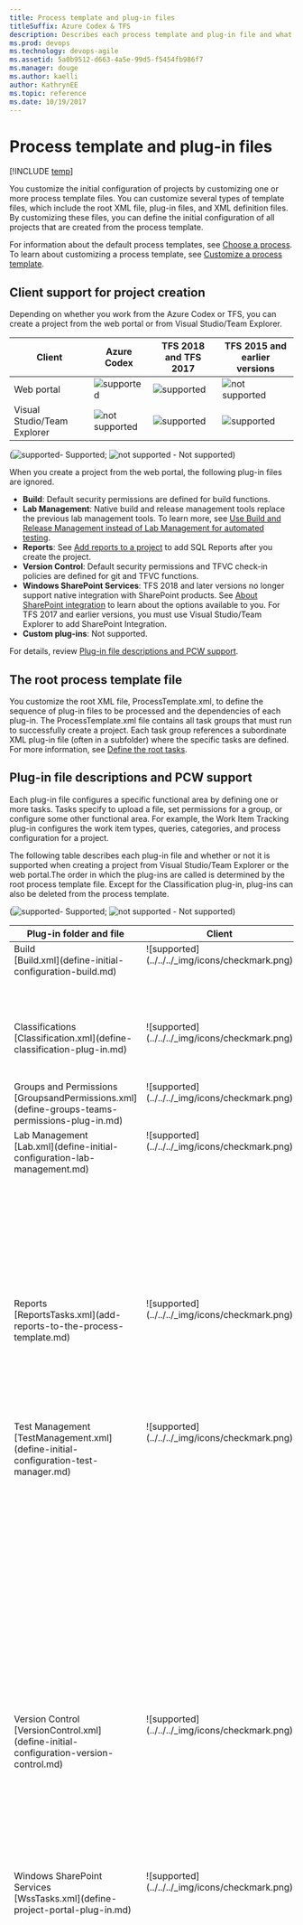 ```yaml
---
title: Process template and plug-in files 
titleSuffix: Azure Codex & TFS
description: Describes each process template and plug-in file and what is supported when you create a project via Visual Studio or the web portal  
ms.prod: devops
ms.technology: devops-agile 
ms.assetid: 5a0b9512-d663-4a5e-99d5-f5454fb986f7
ms.manager: douge
ms.author: kaelliauthor: KathrynEE
ms.topic: reference
ms.date: 10/19/2017
---
```



# Process template and plug-in files

[!INCLUDE [temp](../../../_shared/customization-phase-0-and-1-plus-version-header.md)]

You customize the initial configuration of projects by customizing one or more process template files. You can customize several types of template files, which include the root XML file, plug-in files, and XML definition files. By customizing these files, you can define the initial configuration of all projects that are created from the process template.  
  
For information about the default process templates, see [Choose a process](../../../work-items/guidance/choose-process.md). To learn about customizing a process template, see [Customize a process template](customize-process.md).  
   

<a name="client-support"></a> 
## Client support for project creation

Depending on whether you work from the Azure Codex or TFS, you can create a project from the web portal or from Visual Studio/Team Explorer.

| Client | Azure Codex | TFS 2018 and TFS 2017 |  TFS 2015 and earlier versions |  
|--------|---------------|-----------------|-----------------|  
|Web portal | ![supported](../../../_img/icons/checkmark.png)| ![supported](../../../_img/icons/checkmark.png) | ![not supported](../../../_img/icons/delete_icon.png)  |
|Visual Studio/Team Explorer | ![not supported](../../../_img/icons/delete_icon.png) | ![supported](../../../_img/icons/checkmark.png) |![supported](../../../_img/icons/checkmark.png)|  

(![supported](../../../_img/icons/checkmark.png)- Supported; ![not supported](../../../_img/icons/delete_icon.png) - Not supported)  

When you create a project from the web portal, the following plug-in files are ignored. 

- **Build**: Default security permissions are defined for build functions.
- **Lab Management**: Native build and release management tools replace the previous lab management tools. To learn more, see  [Use Build and Release Management instead of Lab Management for automated testing](../../../../test/lab-management/use-build-or-rm-instead-of-lab-management.md). 
- **Reports**: See [Add reports to a project](../../../../report/admin/add-reports-to-a-team-project.md) to add SQL Reports after you create the project. 
- **Version Control**: Default security permissions and TFVC check-in policies are defined for git and TFVC functions.
- **Windows SharePoint Services**: TFS 2018 and later versions no longer support native integration with SharePoint products. See [About SharePoint integration](../../../../report/sharepoint-dashboards/about-sharepoint-integration.md) to learn about the options available to you. For TFS 2017 and earlier versions, you must use Visual Studio/Team Explorer to add SharePoint Integration. 
- **Custom plug-ins**: Not supported.

For details, review [Plug-in file descriptions and PCW support](#PlugInFiles).


<!---
> [!NOTE]    
>For Azure Codex, even if you initiate creating a project from Visual Studio/Team Explorer, you'll be taken to the web portal to complete the operation. For TFS 2017.4 and later versions, you'll be redirected to the web portal to create a project. 
--> 
  
<a name="Root"></a> 
##  The root process template file  
 You customize the root XML file, ProcessTemplate.xml, to define the sequence of plug-in files to be processed and the dependencies of each plug-in. The ProcessTemplate.xml file contains all task groups that must run to successfully create a project. Each task group references a subordinate XML plug-in file (often in a subfolder) where the specific tasks are defined. For more information, see [Define the root tasks](define-root-tasks-process-template-plug-in.md).  
   
 
<a name="PlugInFiles"></a> 
## Plug-in file descriptions and PCW support   

Each plug-in file configures a specific functional area by defining one or more tasks. Tasks specify to upload a file, set permissions for a group, or configure some other functional area. For example, the Work Item Tracking plug-in configures the work item types, queries, categories, and process configuration for a project. 

The following table describes each plug-in file and whether or not it is supported when creating a project from Visual Studio/Team Explorer or the web portal.The order in which the plug-ins are called is determined by the root process template file. Except for the Classification plug-in, plug-ins can also be deleted from the process template.  
 
(![supported](../../../_img/icons/checkmark.png)- Supported; ![not supported](../../../_img/icons/delete_icon.png) - Not supported)

<!---
> [!IMPORTANT]  
> Starting with TFS 2018 and later versions, you will only be able to create a project creation from the web portal. No custom plug-ins are supported.  
--> 

<table>

<tr valign="bottom">
<th width="20%">Plug-in folder and file</th>
<th width="10%">Client</th>
<th width="10%">Web portal</th>
<th width="60%">Description</th>
</tr>

<tbody valign="top">

 
<tr>
<td>Build<br/>
      [Build.xml](define-initial-configuration-build.md)</td>
<td>![supported](../../../_img/icons/checkmark.png)</td>
<td>![not supported](../../../_img/icons/delete_icon.png)</td>
<td>Defines the initial security permissions used by Team Foundation Build and uploads build template files.
<blockquote>
For Azure Codex and TFS 2017.4 and later versions, this plug-in is ignored and only default permissions are defined. 
</blockquote></td>
</tr>


<tr>
<td>Classifications <br/>
      [Classification.xml](define-classification-plug-in.md)</td>
<td>![supported](../../../_img/icons/checkmark.png)</td>
<td>![supported](../../../_img/icons/checkmark.png)</td>
<td>Configures the initial area and iteration or sprint paths. Also uploads the [Microsoft Project Mapping (FileMapping.xml) file](../map-microsoft-project-fields-to-tf-fields.md) that defines how work tracking fields map to Office Project fields.</td>
</tr>

 
<tr>
<td>Groups and Permissions<br/>
      [GroupsandPermissions.xml](define-groups-teams-permissions-plug-in.md)</td>
<td>![supported](../../../_img/icons/checkmark.png)</td>
<td>![supported](../../../_img/icons/checkmark.png)</td>
<td>Defines the initial security groups, teams, team members, and their permissions.</td>
</tr>


<tr>
<td>Lab Management<br/>
      [Lab.xml](define-initial-configuration-lab-management.md)</td>
<td>![supported](../../../_img/icons/checkmark.png)</td>
<td>![not supported](../../../_img/icons/delete_icon.png)</td>
<td>Defines the initial security permissions that are assigned to identities for Visual Studio Lab Management. 

<blockquote>
 For Azure Codex and TFS 2017.4 and later versions, this plug-in is ignored and only default permissions are defined. Going forward, native build and release management tools replace the previous lab management tools. To learn more, see [Use Build and Release Management instead of Lab Management for automated testing](https://docs.microsoft.com/visualstudio/test/lab-management/use-build-or-rm-instead-of-lab-management).
</blockquote>

</td>
</tr>
 


<tr>
<td>Reports<br/>
      [ReportsTasks.xml](add-reports-to-the-process-template.md)</td>
<td>![supported](../../../_img/icons/checkmark.png)</td>
<td>![not supported](../../../_img/icons/delete_icon.png)</td>
<td>Creates the Report Manager site for the project and uploads the Reporting Services reports. Only supported for on-premises TFS. 
<blockquote>
 For TFS 2017.4 and later versions, you can only create projects through the web portal which ignores this plug-in. To add reports after creating a project, see [Add reports to a project](../../../../report/admin/add-reports-to-a-team-project.md).
</blockquote>
</td>
</tr>


<tr>
<td>
<a name="XMLFiles"></a> 
Test Management<br/>
      [TestManagement.xml](define-initial-configuration-test-manager.md)</td>
<td>![supported](../../../_img/icons/checkmark.png)</td>
<td>![supported](../../../_img/icons/checkmark.png)</td>
<td>Defines the initial test variables, configurations, settings, and resolution states of a project. This plug-in also uploads the information contained in the following files: 
<ul>
<li>**localrun.testsettings**: Defines the default test settings for a local test run.</li>
<li>**testconfiguration**: Configures the default test configurations (hardware and software) that are defined for a project. After the project is created, you can delete these configurations and create other configurations.</li>
<li>**testresolutionstate**: Defines the test resolution states that are used by Test Runner, Microsoft Test Manager, and the web portal Test hub. You can't change these states after the project is created. To change the resolution states after you've created a project for an on-premises TFS, see [Customize and manage the test experience](../witadmin/tcm-customize-manage-test-experience.md).</li>
<li>**testsettings**: Specifies the initial test settings files. Only one file is specified, localrun.testsettings.</li> 
<li>**testvariable**: Defines the initial test variables. After the project is created, you can modify these variables and create other variables.</li> 
</ul>


</td>
</tr>


<tr>
<td>Version Control<br/>
      [VersionControl.xml](define-initial-configuration-version-control.md)</td>
<td>![supported](../../../_img/icons/checkmark.png)</td>
<td>![not supported](../../../_img/icons/delete_icon.png)</td>
<td>Defines the initial security permissions for Git and Team Foundation version control (TFVC), and for TFVC, check-in notes and whether exclusive check-out is required. 
<blockquote>
For Azure Codex and TFS 2017.4 and later versions, this plug-in is ignored and only the default settings and permissions are defined. After you create a project, you can manage [TFVC check-in policies](../../../../tfvc/add-check-policies.md) or [permissions](../../../../security/set-git-tfvc-repository-permissions.md) from the web portal.
</blockquote>
</td>
</tr>


<tr>
<td><a name="ProcGuidance"></a>
Windows SharePoint Services<br/>
      [WssTasks.xml](define-project-portal-plug-in.md)</td>
<td>![supported](../../../_img/icons/checkmark.png)</td>
<td>![not supported](../../../_img/icons/delete_icon.png)</td>
<td>

<p>Defines the project portal based on a template for a SharePoint site. Only supported for on-premises TFS. 

<blockquote>
TFS 2018 and later versions no longer support native integration with SharePoint products. If you're planning to upgrade to TFS 2018, read [About SharePoint integration](/vsts/report/sharepoint-dashboards/about-sharepoint-integration) to learn about the options available to you. For TFS 2017 and earlier versions, you must use Visual Studio/Team Explorer to add SharePoint Integration. Or, to add a project portal site after creating a project, see [Configure or add a project portal](../../../../report/sharepoint-dashboards/configure-or-add-a-project-portal.md). Creating a project from the web portal will ignore the WssTasks.xml plug-in. 
</blockquote>

<p>This plug-in also uploads the information contained in the following files and folders:</p> 
<ul>
<li>**Process Guidance**: Uploads a set of .htm files which contain a URL that opens process guidance topics when a user clicks the ![Open process guidance for work item](_img/processguidance_wi_icon.png "ProcessGuidance_WI_Icon") help icon from the client version of a work item form. These files can be customized to point to other resources for process guidance. </li> 
<li>**Samples and Templates**: Uploads one or more Excel workbooks (.xslx files) to support bug triage and track issues. </li> 
<li>**Shared Documents**: Uploads one or more sample document and template files as a starting point for creating work products.</li>  
</ul>

<blockquote>
Process template files do not include dashboards or Microsoft Excel reports. These files are added to the project, depending on selections that are made when a project is created. If no SharePoint site is provisioned for the project, no dashboards or Office Excel reports are available. For more information about these artifacts, see the following topics: [Project portal dashboards](../../../../report/sharepoint-dashboards/project-portal-dashboards.md), [Excel reports (Agile)](../../../../report/excel/excel-reports.md), and [Excel reports (CMMI)](../../../../report/excel/excel-reports-cmmi.md).  
</blockquote>
</td>
</tr>


<tr>
<td><a name="WIT"></a> 
Work Item Tracking <br/>
      [WorkItems.xml](define-objects-track-work-items-plug-in.md)</td>
<td>![supported](../../../_img/icons/checkmark.png)</td>
<td>![supported](../../../_img/icons/checkmark.png)</td>
<td>Defines the initial work item types, queries, and work item instances of a project. Team members use work items to track work. A *work item type* defines the fields, workflow, and form used to track work. To customize any of these objects after you create a project, see [Customize your work tracking experience](../../customize-work.md). 

<p>This plug-in also uploads the information contained in the following files and folders: </p> 
<ul>
<li>**[Categories.xml](add-type-wit-category-definitions-process-template.md)**: Defines the XML definition file for the categories used to group work item types.   </li>
<li>**[LinkTypes](add-link-type-definitions-to-a-process-template.md)**:
<ul>
<li>**SharedParameterLink.xml**: Defines the link type that supports linking shared parameters to test cases.</li> 
<li>**SharedSteps**: Defines the link type that supports linking shared steps to test cases.</li>
<li>**TestedBy**: Defines the link type that supports linking test cases to work items such as product backlog items, user stories, requirements, and bugs.</li>
</ul>
<p>Additional link types may be defined based on the process template. For a description of all link types, see [Link work items to support traceability and manage dependencies](../../../track/link-work-items-support-traceability.md). </p>
</li> 

<li>**Process**: Defines the [ProcessConfiguration.xml file](../process-configuration-xml-element.md) that specifies the default configuration for the Agile tool backlogs and boards.  </li>
<li>**[Queries](add-work-item-queries-process-template.md)**: Defines several work item queries (defined as .wiq files) within the Queries folder. </li>
<li>**[TypeDefinitions](add-wit-definitions-process-template.md)**: Defines the 15 or more work item type XML definition files contained within the TypeDefinition folder. The definitions differ depending on the process template selected. </li>
<li>**[Work items](add-work-item-instance-process-template.md)**: Defines one or more work items. No definitions are defined within the default process templates. 
<blockquote>
For Azure Codex and TFS 2017.4 and later versions, definitions for work item instances will be ignored when creating projects.  </blockquote></li>
</ul> 

</td>
</tr>


</tbody>
</table>

  
## Related articles

The schema definition for process templates uses a mix of camel-case and all capitalized elements. If you encounter errors when validating your type definition files, check the case structure of your elements. Also, the case structure of opening and closing tags must match according to the rules for XML syntax. See [Process template plug-ins: Index to XML element definitions](process-template-plug-ins-xml-elements-index.md).  

-  [Choose a process or process template](../../../work-items/guidance/choose-process.md)   
-  [Customize a process template](customize-process.md)  
-  [Customize your work tracking experience](../../customize-work.md)

